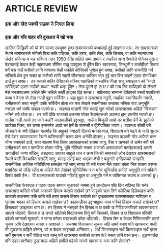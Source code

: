 # ARTICLE REVIEW

### इक और खेत पक्की सड़क ने निगल लिया
### इक और गाँव शहर की वुसअत में खो गया

खालिद सिद्धिकी को यो शेर सायद उपयुक्त हुन्छ खयरमाराको कथालाई दुई लाइनमा भन्न। तर खयरमाराका रैथाने तामांगहरुले भोगेको पिडा कति पङ्क्ति, कति हरफ, कति लेख, कति किताब, वा कति महागाथामा लेखेर सकिन्छ म भन्न सक्दिन।सन् 1950 देखि अहिले सम्म तामांग र त्यहाँका अन्य रैथानेले भोगेका दुख र वेदनालाई केवल केही महागाथमा सीमित राख्नु उपयुक्त पो हुँदैन कि?
खयरमारा, सिन्धुली र सर्लाहीको बिचमा पर्ने यस गाउँ कसैको लागि नक्सामा केही धर्काले कोरिएको भूगोल हुन सक्छ, कसैको लागि राजनीति गर्न सजिलो क्षेत्र हुन सक्छ वा कसैको लागि सहरी जीवनबाट आजित भएर दुई चार दिन चाहर्ने एउटा रोमाञ्चित ठाउँ हुन सक्छ।  तर यसको बाहिर देखिएको तस्बिर पछाडिको वास्तविक पिडा राजु स्याङ्तान को "माटो खोसिएको एउटा गाउँको कथा" नपढी थाहा हुँदैन। लेख पुरानै हो 2077 को माघ तिर छापिएको यो लेखले मेरो मनसपटलमा अहिले पनि कहिले काहीँ झट्का दिई रहन्छ।  बाहिरबाट सामान्य देखिएको बस्ती पछाडिको कथा र वेदना यो लेख नपढी बुझ्न सकिँदैन। अझ बुझ्न त खयरमारा नपुगी, त्यहाँका स्थानीयसँग नबसी, उनीहरूको कथा नसुनी पक्कै सकिँदैन होला तर यस लेखले स्थानीयका कथाका नजिक बाट अनुभूति गराउन भने पक्कै सफल भएको छ। 
जङ्गल फडानी गरेर बसाई सुरु गरेको खयरमारामा अहिले "विकास" भनिने सबै थोक छ।  तर बर्षौ देखि राज्यको दलनमा परेका रैथानेहरूको अवस्था झन् दयनीय भएको छ। गाउँमा गाडी आयो तर जाने कहाँ? काठमाडौँको इट्टाभट्टा,  गाउँमा बिजुली आयो तर बत्तीमा हेर्ने के झुप्रोको फाटेका भित्ता, घर घरमा इन्टरनेट आयो तर हेर्ने के सामन्ती र पुँजीपतिका भाषण।  स्वास्थ्य चौकी बने जँचाउने के बर्षौ देखिका गलगाँड कि साहुको ज्यादती दिएको मनको घाउ, शिक्षालय बने पढ्ने के कति सुन्दर मेरो देश? खयरमाराका रैथाने बासिन्दासँग यस्ता प्रश्न अनेकौँ होलान्। 
जङ्गल फडानी गरेर आफैले बस्न योग्य बनाएको ठाउँ, सात सालमा पैसा लिएर आएकाहरूको हातमा जानु, पैसा र ऋणको ले डामेर बर्षौ बर्ष उनीहरूको श्रम र मानसिक शोषण गरिनु, भूमि नीतिको नाममा राजाको आसपासको मान्छेहरूलाई आफ्नै अगाडीको जग्गा बाँडिनु, तराइबाट आएका साहुले धान र अन्य जिन्सी समानको लोभ देखाएर खयरमाराको रैथाने बाली विस्थापित गराउँदै जानु, बसाइ सराई बाट आएका क्षेत्री र बाहुनले उनीहरूको संस्कृति राजनीतिक आर्थिक गतिविधिमा हस्तक्षेप गर्दै जानु सायद यी सबै घटना मैले एउटा कोठा भित्र बाक्ला डसना पसारिएर यो लेखि रहँदा वा अहिले मैले लेखेको सुनिदियिम न त भनेर सुनिरहँदा हामीले अनुभूति गर्न सकिने विषय पक्कै हैन।  यी घटनाहरूको घाउको गहिराई बुझ्न वा अनुभूति गर्न म व्यक्तिगत रूपमा त असमर्थ छु। 

राजनीतिक फेरबदल र पटक पटक समाज सुधारको नाममा हुने आन्दोलन पछि दिन सप्रिन्छ कि भनेर खयरमारा बासिले गरेको आशाको हिसाब कसले राखेको छ? साहुको ऋण तिर्न मलेसिया हिडेकाहरु कति काठको बाकसमा फर्के कति उतै हराए कसले हिसाब राखेको छ? द्वन्दकालमा खयरमाराबाट मारिएका र गुमनाम भएका को हिसाब कसले राखेका छ? काठमाडौँका इट्टाभाट्टामा काम गर्नेको हिसाब कसले राखेको छ? हिसाबको फाइलका चांग छ। तर हिसाब नै नभएको हैन हिसाब त छ पक्कै छ गिरिराजमणिको खयरमाराबाट आउने भोटको, हिसाब त छ उनले खोलेको विद्यालयमा तिर्नु पर्ने फिसको, हिसाब त छ शिक्षालय वरिपरि बढेको जग्गाको मूल्यको, र जग्गा बनेका घरहरूको कोठा भाँडाको।  हिसाब छैन त केवल गिरिराजमणि हरुले चुनाव अगि देखाएका सपना र आशाको। 
अन्त्यमा विकासका सूचक जति लामो बनाए पनि खयरमारा बासी ती सूचकमा कहिले परेनन्, परे त केवल लाइनको अन्तिममा।  सधैँ सिमानत्कृत सधैँ किनाराकृत सधैँ दलन सधैँ गुमनाम र सधैँ पीडित भएर बस्नु पर्ने खयरमारा बासीको कारण के? यस्ता प्रश्नै प्रश्न छन्।  टुङ्ग्याउँदा पनि एउटा प्रश्नैबाट टुङ्ग्याऊ अहिले हामीले पढेको जस्तो खयरमारा अरू कति होलान्?
